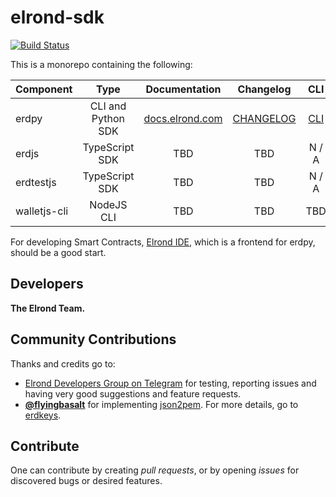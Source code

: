 # elrond-sdk

[![Build Status](https://travis-ci.com/ElrondNetwork/elrond-sdk.svg?branch=master)](https://travis-ci.com/ElrondNetwork/elrond-sdk)

This is a monorepo containing the following:

| Component   |      Type      |  Documentation | Changelog | CLI |
|----------|:-------------:|:-------------:|:-------------:|:-------------:|
| erdpy |  CLI and Python SDK | [docs.elrond.com](https://docs.elrond.com/tools/erdpy) | [CHANGELOG](erdpy/CHANGELOG.md) | [CLI](erdpy/CLI.md) |
| erdjs |    TypeScript SDK   |  TBD | TBD | N / A |
| erdtestjs |    TypeScript SDK   |  TBD | TBD | N / A |
| walletjs-cli | NodeJS CLI |    TBD | TBD | TBD |


For developing Smart Contracts, [Elrond IDE](https://marketplace.visualstudio.com/items?itemName=Elrond.vscode-elrond-ide), which is a frontend for erdpy, should be a good start. 


## Developers

**The Elrond Team.**

## Community Contributions

Thanks and credits go to:

- [Elrond Developers Group on Telegram](https://t.me/ElrondDevelopers) for testing, reporting issues and having very good suggestions and feature requests.
-  **[@flyingbasalt](https://github.com/flyingbasalt)** for implementing [json2pem](https://github.com/flyingbasalt/erdkeys/blob/master/erdkeys/json2pem.py). For more details, go to [erdkeys](https://github.com/flyingbasalt/erdkeys).

## Contribute

One can contribute by creating *pull requests*, or by opening *issues* for discovered bugs or desired features.
